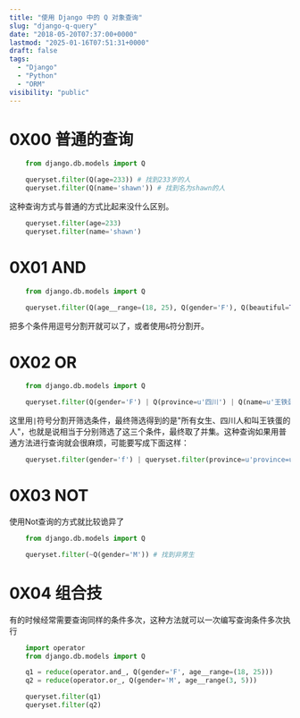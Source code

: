 ```yaml
---
title: "使用 Django 中的 Q 对象查询"
slug: "django-q-query"
date: "2018-05-20T07:37:00+0000"
lastmod: "2025-01-16T07:51:31+0000"
draft: false
tags:
  - "Django"
  - "Python"
  - "ORM"
visibility: "public"
---
```

# 0X00 普通的查询

```python
    from django.db.models import Q

    queryset.filter(Q(age=233)) # 找到233岁的人
    queryset.filter(Q(name='shawn')) # 找到名为shawn的人
```

这种查询方式与普通的方式比起来没什么区别。

```python
    queryset.filter(age=233)
    queryset.filter(name='shawn')
```

# 0X01 AND

```python
    from django.db.models import Q

    queryset.filter(Q(age__range=(18, 25), Q(gender='F'), Q(beautiful=True)) # 找到18到25岁的漂亮女生
```

把多个条件用逗号分割开就可以了，或者使用`&`符分割开。

# 0X02 OR

```python
    from django.db.models import Q

    queryset.filter(Q(gender='F') | Q(province=u'四川') | Q(name=u'王铁蛋'))
```

这里用`|`符号分割开筛选条件，最终筛选得到的是"所有女生、四川人和叫王铁蛋的人"，也就是说相当于分别筛选了这三个条件，最终取了并集。这种查询如果用普通方法进行查询就会很麻烦，可能要写成下面这样：

```python
    queryset.filter(gender='f') | queryset.filter(province=u'province=u'四川') | queryset.filter(name=u'王铁蛋')
```

# 0X03 NOT

使用Not查询的方式就比较诡异了

```python
    from django.db.models import Q

    queryset.filter(~Q(gender='M')) # 找到非男生
```

# 0X04 组合技

有的时候经常需要查询同样的条件多次，这种方法就可以一次编写查询条件多次执行

```python
    import operator
    from django.db.models import Q

    q1 = reduce(operator.and_, Q(gender='F', age__range=(18, 25)))
    q2 = reduce(operator.or_, Q(gender='M', age__range(3, 5)))

    queryset.filter(q1)
    queryset.filter(q2)
```